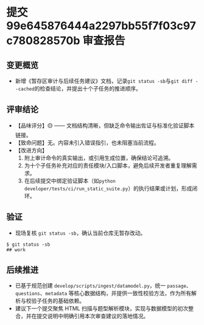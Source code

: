 # 提交 99e645876444a2297bb55f7f03c97c780828570b 审查报告

## 变更概览
- 新增《暂存区审计与后续任务建议》文档，记录`git status -sb`与`git diff --cached`的检查结论，并提出十个子任务的推进顺序。

## 评审结论
- 【品味评分】🟡 —— 文档结构清晰，但缺乏命令输出佐证与标准化验证脚本链接。
- 【致命问题】无。内容未引入错误指引，也未阻塞当前流程。
- 【改进方向】
  1. 附上审计命令的真实输出，或引用生成位置，确保结论可追溯。
  2. 为十个子任务补充对应的责任模块/入口脚本，避免后续开发者重复理解需求。
  3. 在后续提交中绑定验证脚本（如`python developer/tests/ci/run_static_suite.py`）的执行结果或计划，形成闭环。

## 验证
- 现场复核 `git status -sb`，确认当前仓库无暂存改动。

```
$ git status -sb
## work
```

## 后续推进
- 已基于规范创建 `develop/scripts/ingest/datamodel.py`，统一 `passage`、`questions`、`metadata` 等核心数据结构，并提供一致性校验方法，作为所有解析与校验子任务的基础依赖。
- 建议下一个提交聚焦 HTML 扫描与题型解析模块，实现与数据模型的初次整合，并在提交说明中明确引用本次审查建议的落地情况。
